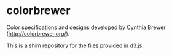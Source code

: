 colorbrewer
===========

Color specifications and designs developed by Cynthia Brewer (http://colorbrewer.org/).

This is a shim repository for the [files provided in d3.js](https://github.com/mbostock/d3/tree/master/lib/colorbrewer).


